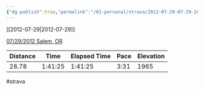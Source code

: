 ```yaml
---
{"dg-publish":true,"permalink":"/01-personal/strava/2012-07-29-07-29-2012-salem-or/"}
---
```



[[2012-07-29\|2012-07-29]]

[07/29/2012 Salem, OR](https://www.strava.com/activities/21278412)

| Distance | Time    | Elapsed Time | Pace | Elevation |
| -------- | ------- | ------------ | ---- | --------- |
| 28.78    | 1:41:25 | 1:41:25      | 3:31 | 1965      |




#strava
